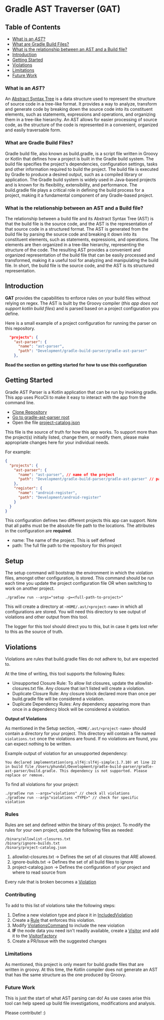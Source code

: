# Gradle AST Traverser (GAT)

## Table of Contents
- [What is an *AST*?](#what-is-an-ast)
- [What are Gradle Build Files?](#what-are-gradle-build-files)
- [What is the relationship between an AST and a Build file?](#what-is-the-relationship-between-an-ast-and-a-build-file)
- [Introduction](#introduction)
- [Getting Started](#getting-started)
- [Violations](#violations)
- [Limitations](#limitations)
- [Future Work](#future-work)

### What is an *AST*?

An [Abstract Syntax Tree](https://en.wikipedia.org/wiki/Abstract_syntax_tree) is a data structure used to represent the structure of source
code in a tree-like format. It provides a way to analyze, transform and generate code by 
breaking down the source code into its constituent elements, such as statements, expressions
and operations, and organizing them in a tree-like hierarchy. 
An AST allows for easier processing of source code, as the structure of the code is 
represented in a convenient, organized and easily traversable form.

### What are Gradle Build Files?

Gradle build file, also known as build.gradle, is a script file written in Groovy or Kotlin
that defines how a project is built in the Gradle build system. 
The build file specifies the project's dependencies, configuration settings, 
tasks and other information required to build the project. 
The build file is executed by Gradle to produce a desired output, such as a compiled 
library or application. The Gradle build system is widely used in Java-based projects and 
is known for its flexibility, extensibility, and performance. 
The build.gradle file plays a critical role in defining the build process for a project, 
making it a fundamental component of any Gradle-based project.

### What is the relationship between an AST and a Build file?

The relationship between a build file and its Abstract Syntax Tree (AST) is that the build 
file is the source code, and the AST is the representation of that source code in a 
structured format. The AST is generated from the build file by parsing the source code and
breaking it down into its constituent elements, such as statements, expressions, and 
operations. The elements are then organized in a tree-like hierarchy, representing the 
structure of the code. The resulting AST provides a convenient and organized representation 
of the build file that can be easily processed and transformed, making it a useful tool 
for analyzing and manipulating the build file. In short, the build file is the source code,
and the AST is its structured representation.


## Introduction

**GAT** provides the capabilities to enforce rules on your build files without
relying on regex. The AST is built by the Groovy compiler (*this app does not support kotlin build files*)
and is parsed based on a project configuration you define. 

Here is a small example of a project configuration for running the parser on this repository.

```json
  "projects": {
    "ast-parser": {
      "name": "ast-parser",
      "path": "Development/gradle-build-parser/gradle-ast-parser"
    },
```

**Read the section on getting started for how to use this configuration**

## Getting Started

Gradle AST Parser is a Kotlin application that can be run by invoking gradle. 
This app uses PicoCli to make it easy to interact with the app from the command line.

* [Clone Repository](https://github.com/paulhundal/gradle-build-parser) 
* [Go to gradle-ast-parser root](https://github.com/paulhundal/gradle-build-parser/gradle-ast-parser)
* Open the file [project-catalog.json]("https://github.com/paulhundal/gradle-build-parser/blob/master/gradle-ast-parser/binary/project-catalog.json")

This file is the source of truth for how this app works. To support more than the project(s)
initially listed, change them, or modify them, please make appropriate changes here for your
individual needs.

For example:

```json
{
  "projects": {
    "ast-parser": {
      "name": "ast-parser", // name of the project
      "path": "Development/gradle-build-parser/gradle-ast-parser" // path to the repo
    },
    "register": {
      "name": "android-register",
      "path": "Development/android-register"
    }
  }
}
```

This configuration defines two different projects this app can support. 
Note that all paths must be the absolute file path to the locations.
The attributes in the configuration are **required**. 

- name: The name of the project. This is self defined
- path: The full file path to the repository for this project


## Setup

The setup command will bootstrap the environment in which the violation files, amongst other configuration, is stored.
This command should be run each time you update the project configuration file OR when switching to work on another project.

```shell
./gradlew run --args="setup -p=<full-path-to-project>"
```

This will create a directory at `~HOME/.ast/<project-name>` in which all configurations are stored.
You will need this directory to see output of violations and other output from this tool.

The logger for this tool should direct you to this, but in case it gets lost refer to this as the source of truth.

## Violations

Violations are rules that build.gradle files do not adhere to, but are expected to.

At the time of writing, this tool supports the following Rules:

- Unsupported Closure Rule: To allow list closures, update the allowlist-closures.txt file. Any closure that isn't listed will create a violation.
- Duplicate Closure Rule: Any closure block declared more than once per build.gradle file will be considered a violation.
- Duplicate Dependency Rules: Any dependency appearing more than once in a dependency block will be considered a violation.


**Output of Violations**

As mentioned in the Setup section, `~HOME/.ast/<project-name>` should contain a directory for your project.
This directory will contain a file named `violations.txt` once the violations are found. If no violations are found, you can expect nothing to be written.

Example output of violation for an unsupported dependency:

```shell
You declared implementation(org.slf4j:slf4j-simple:1.7.10) at line 22 in build file /Users/phundal/Development/gradle-build-parser/gradle-ast-parser/build.gradle. This dependency is not supported. Please replace or remove.
```

To find all violations for your project:

```shell
./gradlew run --args="violations" // check all violations
./gradlew run --args"violations <TYPE>" // check for specific violation
```

### Rules

Rules are set and defined within the binary of this project. To modify the rules for your own project, update the following files as needed:

```shell
/binary/allowlist-closures.txt
/binary/ignore-builds.txt
/binary/project-catalog.json
```

1. allowlist-closures.txt -> Defines the set of all closures that ARE allowed.
2. ignore-builds.txt -> Defines the set of all build files to ignore
3. project-catalog.json -> Defines the configuration of your project and where to read source from

Every rule that is broken becomes a [Violation]("https://github.com/paulhundal/gradle-build-parser/blob/master/gradle-ast-parser/src/main/kotlin/ast/violation/Violation.kt)

### Contributing

To add to this list of violations take the following steps:

1. Define a new violation type and place it in [IncludedViolation](https://github.com/paulhundal/gradle-build-parser/blob/master/gradle-ast-parser/src/main/kotlin/ast/violation/IncludedViolation.kt)
2. Create a [Rule]("https://github.com/paulhundal/gradle-build-parser/blob/master/gradle-ast-parser/src/main/kotlin/ast/rule/Rule.kt) that enforces this violation.
3. Modify [ViolationsCommand]("https://github.com/paulhundal/gradle-build-parser/blob/master/gradle-ast-parser/src/main/kotlin/commands/ViolationsCommand.kt) to include the new violation
4. **IF** the node data you need isn't readily available, create a [Visitor]("https://github.com/paulhundal/gradle-build-parser/blob/master/gradle-ast-parser/src/main/kotlin/ast/visitor/Visitor.kt) and add it to the [VisitorFactory]("https://github.com/paulhundal/gradle-build-parser/blob/master/gradle-ast-parser/src/main/kotlin/ast/visitor/VisitorFactory.kt")
5. Create a PR/Issue with the suggested changes

### Limitations

As mentioned, this project is only meant for build.gradle files that are written in groovy.
At this time, the Kotlin compiler does not generate an AST that has the same structure
as the one produced by Groovy. 


### Future Work

This is just the start of what AST parsing can do!
As use cases arise this tool can help speed up build file investigations, modifications and analysis.


Please contribute! :)